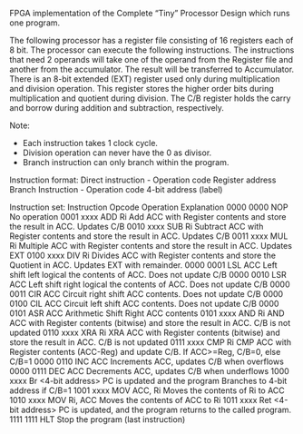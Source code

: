 FPGA implementation of the Complete “Tiny” Processor Design which runs one program.

The following processor has a register file consisting of 16 registers each of 8 bit. The processor can execute the following instructions. The instructions that need 2 operands will take one of the
operand from the Register file and another from the accumulator. The result will be transferred to Accumulator. There is an 8-bit extended (EXT) register used only during multiplication and
division operation. This register stores the higher order bits during multiplication and quotient during division. The C/B register holds the carry and borrow during addition and subtraction, respectively.

Note:
- Each instruction takes 1 clock cycle.
- Division operation can never have the 0 as divisor.
- Branch instruction can only branch within the program.
  
Instruction format:
Direct instruction - Operation code Register address
Branch Instruction - Operation code 4-bit address (label)

Instruction set:
Instruction Opcode    Operation        Explanation
0000 0000                NOP           No operation
0001 xxxx               ADD Ri         Add ACC with Register contents and store the result in ACC. Updates C/B
0010 xxxx               SUB Ri         Subtract ACC with Register contents and store the result in ACC. Updates C/B
0011 xxxx               MUL Ri         Multiple ACC with Register contents and store the result in ACC. Updates EXT
0100 xxxx               DIV Ri         Divides ACC with Register contents and store the Quotient in ACC. Updates EXT with remainder.
0000 0001               LSL ACC        Left shift left logical the contents of ACC. Does not update C/B
0000 0010               LSR ACC        Left shift right logical the contents of ACC. Does not update C/B
0000 0011               CIR ACC        Circuit right shift ACC contents. Does not update C/B
0000 0100               CIL ACC        Circuit left shift ACC contents. Does not update C/B
0000 0101               ASR ACC        Arithmetic Shift Right ACC contents
0101 xxxx               AND Ri         AND ACC with Register contents (bitwise) and store the result in ACC. C/B is not updated
0110 xxxx               XRA Ri         XRA ACC with Register contents (bitwise) and store the result in ACC. C/B is not updated
0111 xxxx               CMP Ri         CMP ACC with Register contents (ACC-Reg) and update C/B. If ACC>=Reg, C/B=0, else C/B=1
0000 0110               INC ACC        Increments ACC, updates C/B when overflows
0000 0111               DEC ACC        Decrements ACC, updates C/B when underflows
1000 xxxx        Br <4-bit address>    PC is updated and the program Branches to 4-bit address if C/B=1
1001 xxxx             MOV ACC, Ri      Moves the contents of Ri to ACC
1010 xxxx             MOV Ri, ACC      Moves the contents of ACC to Ri
1011 xxxx        Ret <4-bit address>   PC is updated, and the program returns to the called program.
1111 1111               HLT            Stop the program (last instruction)
